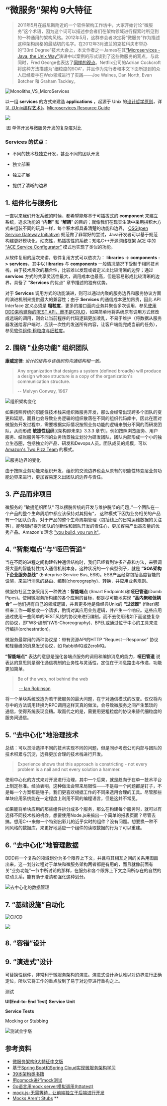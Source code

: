 # “微服务”架构 9大特征

> 2011年5月在威尼斯附近的一个软件架构工作坊中，大家开始讨论“微服务”这个术语，因为这个词可以描述参会者们在架构领域进行探索时所见到的一种通用的架构风格。2012年5月，这群参会者决定将“微服务”作为描述这种架构风格的最贴切的名字。在2012年3月波兰的克拉科夫市举办的“33rd Degree”技术大会上，本文作者之一James在其[“Microservices - Java, the Unix Way”](http://2012.33degree.org/talk/show/67)演讲中以案例的形式谈到了这些微服务的观点，与此同时，Fred George也表达了[同样的观点](http://www.slideshare.net/fredgeorge/micro-service-architecure)。Netflix公司的Adrian Cockcroft将这种方法描述为“细粒度的SOA”，并且作为先行者和本文下面所提到的众人已经着手在Web领域进行了实践——Joe Walnes, Dan North, Evan Botcher 和 Graham Tackley。

![Monoliths_VS_MicroServices](https://martinfowler.com/articles/microservices/images/sketch.png) 

以一组 **services** 的方式来建造 **applications** ，起源于 Unix 的[设计哲学原则](https://my.oschina.net/u/184206/blog/370218)，详见[《Unix编程艺术》](http://download.csdn.net/download/peiyingli/2562620)。[Microservices Resource Guide](https://martinfowler.com/microservices/) 


![](https://martinfowler.com/bliki/images/microservice-verdict/productivity.png)

​                                                         图 单体开发与微服务开发的复杂度对比

### Services 的优点：

* 不同的技术栈独立开发，甚至不同的团队开发

* 独立部署

* 独立扩展

* 提供了清晰的边界




## 1. **组件化与服务化**

 一直以来我们开发系统的时候，都希望能够基于可插拔式的 **component** 来建立系统，追求功能的 “**内聚**” 和 “**解耦**” 的目的；就像我们在现实生活中采用拼积木方式来组装不同的玩具一样，每个积木都具备清楚的功能和边界， [OSGi(pen Service Gateway Initiative)](https://www.osgi.org/) 规范做了非常好的尝试，Java开发者可以基于规范构建更好模块化，动态性，热插拔性的系统；知名C++开源网络框架 [ACE](http://www.cs.wustl.edu/~schmidt/ACE-overview.html) 中的 [“ACE Service Configurator”](http://www.cs.wustl.edu/~schmidt/PDF/O-Service-Configurator.pdf) 模式也实现了类似的功能。

从软件复用的层次来讲，软件复用方式可以依次为：  **libraries** **->** **components** **->** **services**，其中以 **libraries** 与 **components** 一般情况情况下受制于相同技术栈，由于技术层次的耦合性，比较难以发现或者定义出比较清晰的边界；通过 **services** 方式的共享灵活性最大，调用成本也最高，但是容易形成比较清晰的边界，具备了 "**Services** 的优点" 章节描述的独有优势。

对于 **Services** 调用方式的功能演进，则可以通过内聚的服务边界和服务协议方面的演进机制来提供最大的兼容性；由于 **Services** 的通信成本更加昂贵，因此 API Interface 定义必须是 **粗粒度**，更多的接口面向业务并聚合多次调用，参见[使用DDD来构建你的REST API，而不是CRUD](https://mp.weixin.qq.com/s/251ql2WhDi-InUgVtIQ6_Q)，如果简单地将系统原有调用方式修改成远端的调用，则会让当前程序的代码逻辑更加凌乱，不易于维护（将数据从服务器发送给客户端时，应该一次性的发送所有内容，让客户端能完成当前的任务），参见[软件组件:粗粒度与细粒度](https://www.ibm.com/developerworks/cn/webservices/ws-soa-granularity/)。



## 2. **围绕 "业务功能” 组织团队**

 **康威定律**: *设计的结构与该组织的沟通结构相一致。*

> Any organization that designs a system (defined broadly) will produce a design whose structure is a copy of the organization's communication structure.
>
> -- Melvyn Conway, 1967

   ![组织架构变化](https://martinfowler.com/articles/microservices/images/conways-law.png)

如果按照传统的职能性技术栈来组织微服务开发，那么会经常出现跨多个团队的变更和延期，而且也会导致业务逻辑的组织散落在不同的组织代码库中，因此在面对微服务开发过程中，需要根据实际情况按照业务功能的逻辑来划分不同的而研发团队，从而形成 **敏捷性组织**[《架构即未来》3.3.3 章节]，例如按照浏览服务、用户服务、结账服务等不同的业务场景独立划分为研发团队，团队内部形成一个小的独立生态圈，包括独立的产品、研发和Devops人员。团队成员的规模，可以 [Amazon's Two Pizz Team](https://www.qianzhan.com/people/detail/268/141021-26c5bf4e.html) 的模式。

   ![服务边界的变化](https://martinfowler.com/articles/microservices/images/PreferFunctionalStaffOrganization.png)

由于按照业务功能来组织开发，组织的交流边界也会从原有的职能性转变层业务功能边界来进行，更加容易定义出团队的边界与责任。



## 3. **产品而非项目**

微服务的 ”敏捷组织团队“ 可以摆脱传统的开发与维护脱节的问题，”一个团队在一个产品的整个生命周期中都应该保持对其拥有“， 这种模式下因为业务相关的产品有一个团队负责，对于产品的整个生命周期管理（包括线上的日常运维数据的关注等），能够很好提升团队的创新性和团队开发的责任心，更加容易产出高质量的优秀产品。Amazon's 理念 ["you build, you run it"](https://queue.acm.org/detail.cfm?id=1142065)。



## 4. **”智能端点“与”哑巴管道“**

 当在不同的进程之间构建各种通信结构时，我们已经看到许多产品和方法，来强调将大量的智能特性纳入通信机制本身。这种状况的一个典型例子，就是 **“SOA架构下企业服务总线”** (Enterprise Service Bus, ESB)。ESB产品经常包括高度智能的设施，来进行消息的路由、编制(choreography)、转换，并应用业务规则。

微服务社区主张采用另一种做法：**智能端点** (Smart Endpoints)和**哑巴管道**(Dumb Pipes)。使用微服务所构建的各个应用的目标，都是尽可能地实现 **“高内聚和低耦合”** —他们拥有自己的领域逻辑，并且更多地是像经典Unix的 **“过滤器”** (filter)那样来工作—即接收一个请求，酌情对其应用业务逻辑，并产生一个响应。这些应用通过使用一些简单的REST风格的协议来进行编制，而不去使用诸如下面这些复杂的协议，即"WS-编制"(WS-Choreography)、BPEL或通过位于中心的工具来进行编排(orchestration)。

微服务最常用的两种协议是：带有资源API的HTTP “Request－Response” 协议和轻量级的消息发送协议，如 RabbitMQ或ZeroMQ。

**”智能端点“** 表达的意思是强化各端点服务的调用和编排消息的能力，**哑巴管道** 说表达的意思则是弱化通信机制的业务性与灵活性，定位在于消息路由与传递，功能更加简单。

   > Be of the web, not behind the web
   >
   > ​        [-- Ian Robinson](https://www.amazon.com/gp/product/0596805829?ie=UTF8&tag=martinfowlerc-20&linkCode=as2&camp=1789&creative=9325&creativeASIN=0596805829)

将一个单块系统改造为若干微服务的最大问题，在于对通信模式的改变。仅仅将内存中的方法调用转换为RPC调用这样天真的做法，会导致微服务之间产生繁琐的通信，使得系统表现变糟。取而代之的是，需要用更粗粒度的协议来替代细粒度的服务间通信。



## 5. **“去中心化”地治理技术**

总结：可以灵活选择不同的技术实现不同的问题，但是同步考虑公司内部与团队的技术积累与沉淀，选择更加合理的技术栈进行开发。

> Experience shows that this approach is constricting - not every problem is a nail and not every solution a hammer.

使用中心化的方式来对开发进行治理，其中一个后果，就是趋向于在单一技术平台上制定标准。经验表明，这种做法会带来局限性——不是每一个问题都是钉子，不是每一个方案都是锤子。我们更喜欢根据工作的不同来选用合理的工具。尽管那些单块应用系统能在一定程度上利用不同的编程语言，但是这并不常见。

如果能将单块应用的那些组件拆分成多个服务，那么在构建每个服务时，就可以有选择不同技术栈的机会。想要使用Node.js来搞出一个简单的报表页面？尽管去搞。想用C++来做一个特别出彩儿的近乎实时的组件？没有问题。想要换一种不同风格的数据库，来更好地适应一个组件的读取数据的行为？可以重建。



## 6. **“去中心化”地管理数据**

DDD将一个复杂的领域划分为多个限界上下文，并且将其相互之间的关系用图画出来。这一划分过程对于单块和微服务架构两者都是有用的，而且就像前面有关“业务功能”一节中所讨论的那样，在服务和各个限界上下文之间所存在的自然的联动关系，能有助于澄清和强化这种划分。

   ![去中心化的数据管理](https://martinfowler.com/articles/microservices/images/decentralised-data.png)



## 7. **“基础设施”自动化**

   ![CI/CD](https://martinfowler.com/articles/microservices/images/basic-pipeline.png)

   ![](https://martinfowler.com/articles/microservices/images/micro-deployment.png)



## 8. **“容错”设计**



## 9. **“演进式”设计**

可替换性组件，非常利于微服务架构的演进。演进式设计承认难以对边界进行正确定位，所以它将工作的重点放到了易于对边界进行重构之上。





测试

**UI(End-to-End Test)**   **Service**   **Unit**



**Service Tests**

Mocking or Stubbing



![测试金字塔](https://www.testwo.com/attachments/12697/1479217406521.png)

## 参考资料

* [微服务架构9大特征中文版](https://mp.weixin.qq.com/s?__biz=MjM5MjEwNTEzOQ==&mid=401500724&idx=1&sn=4e42fa2ffcd5732ae044fe6a387a1cc3#rd)
* [基于Spring Boot和Spring Cloud实现微服务架构学习](http://blog.csdn.net/enweitech/article/details/52582918)
* [39本架构类书籍](http://download.csdn.net/album/detail/4093/1/1)
* [用gomock进行mock测试](https://segmentfault.com/a/1190000009894570)
* [Go语言用mock server模拟调用(httptest)](http://www.cnblogs.com/aguncn/p/7102675.html)
* [mock.js-无需等待，让前端独立于后端进行开发](https://cnodejs.org/topic/53f718218f44dfa3511af923)
* [Mocks Aren't Stubs](https://www.martinfowler.com/articles/mocksArentStubs.html)   **

